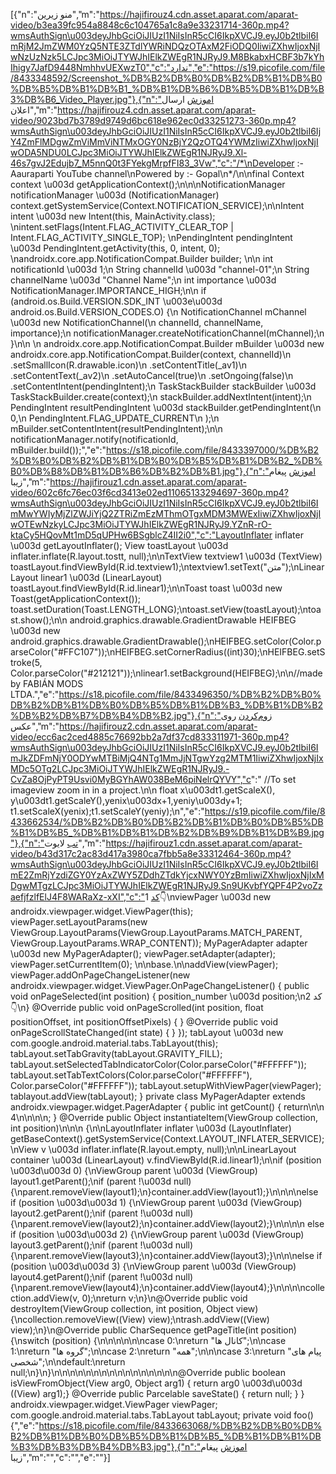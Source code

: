 [{"n":"منو زیرین","m":"https://hajifirouz4.cdn.asset.aparat.com/aparat-video/b3ea39fc954a8848c6c104765a1c8a9e33231714-360p.mp4?wmsAuthSign\u003deyJhbGciOiJIUzI1NiIsInR5cCI6IkpXVCJ9.eyJ0b2tlbiI6ImRjM2JmZWM0YzQ5NTE3ZTdlYWRiNDQzOTAxM2FiODQ0IiwiZXhwIjoxNjIwNzUzNzk5LCJpc3MiOiJTYWJhIElkZWEgR1NJRyJ9.M8BkabxHCBF3b7kYhIhigy7JafD9448NmhhvUEXwzT0","c":"ندارد","e":"https://s19.picofile.com/file/8433348592/Screenshot_%DB%B2%DB%B0%DB%B2%DB%B1%DB%B0%DB%B5%DB%B1%DB%B1_%DB%B1%DB%B6%DB%B5%DB%B1%DB%B3%DB%B6_Video_Player.jpg"},{"n":"اموزش ارسال اعلان","m":"https://hajifirouz4.cdn.asset.aparat.com/aparat-video/9023bd7b3789d9749d6bc618e962ec0d33251273-360p.mp4?wmsAuthSign\u003deyJhbGciOiJIUzI1NiIsInR5cCI6IkpXVCJ9.eyJ0b2tlbiI6IjY4ZmFlMDgwZmViMmViNTMxOGY0NzBjY2QzOTQ4YWMzIiwiZXhwIjoxNjIwODA5NDU0LCJpc3MiOiJTYWJhIElkZWEgR1NJRyJ9.Xl-46s7gvJ2Edujb7_M5nnQ0t3FYekgMrpfFI83_3Vw","c":"/*\nDeveloper :- Aauraparti YouTube channel\nPowered by :- Gopal\n*/\n\nfinal Context context \u003d getApplicationContext();\n\n\nNotificationManager notificationManager \u003d (NotificationManager) context.getSystemService(Context.NOTIFICATION_SERVICE);\n\nIntent intent \u003d new Intent(this, MainActivity.class); \nintent.setFlags(Intent.FLAG_ACTIVITY_CLEAR_TOP | Intent.FLAG_ACTIVITY_SINGLE_TOP); \nPendingIntent pendingIntent \u003d PendingIntent.getActivity(this, 0, intent, 0); \nandroidx.core.app.NotificationCompat.Builder builder; \n\n    int notificationId \u003d 1;\n    String channelId \u003d \"channel-01\";\n    String channelName \u003d \"Channel Name\";\n    int importance \u003d NotificationManager.IMPORTANCE_HIGH;\n\n    if (android.os.Build.VERSION.SDK_INT \u003e\u003d android.os.Build.VERSION_CODES.O) {\n        NotificationChannel mChannel \u003d new NotificationChannel(\n                channelId, channelName, importance);\n        notificationManager.createNotificationChannel(mChannel);\n    }\n\n  \n androidx.core.app.NotificationCompat.Builder mBuilder \u003d new androidx.core.app.NotificationCompat.Builder(context, channelId)\n            .setSmallIcon(R.drawable.icon)\n            .setContentTitle(_av1)\n            .setContentText(_av2)\n            .setAutoCancel(true)\n            .setOngoing(false)\n            .setContentIntent(pendingIntent);\n    TaskStackBuilder stackBuilder \u003d TaskStackBuilder.create(context);\n    stackBuilder.addNextIntent(intent);\n    PendingIntent resultPendingIntent \u003d stackBuilder.getPendingIntent(\n            0,\n            PendingIntent.FLAG_UPDATE_CURRENT\n    );\n    mBuilder.setContentIntent(resultPendingIntent);\n\n    notificationManager.notify(notificationId, mBuilder.build());","e":"https://s18.picofile.com/file/8433397000/%DB%B2%DB%B0%DB%B2%DB%B1%DB%B0%DB%B5%DB%B1%DB%B2_%DB%B0%DB%B8%DB%B1%DB%B6%DB%B2%DB%B1.jpg"},{"n":"اموزش پیغام زیبا","m":"https://hajifirouz1.cdn.asset.aparat.com/aparat-video/602c6fc76ec03f6cd3413e02ed11065133294697-360p.mp4?wmsAuthSign\u003deyJhbGciOiJIUzI1NiIsInR5cCI6IkpXVCJ9.eyJ0b2tlbiI6ImMwYWIyMjZlZWJiYjQ2ZTRiZmEzMThmOTgxMDM3MWExIiwiZXhwIjoxNjIwOTEwNzkyLCJpc3MiOiJTYWJhIElkZWEgR1NJRyJ9.YZnR-rO-ktaCy5HQovMt1mD5qUPHw6BSgblcZ4II2i0","c":"LayoutInflater inflater \u003d getLayoutInflater(); View toastLayout \u003d inflater.inflate(R.layout.tostt, null);\n\nTextView textview1 \u003d (TextView) toastLayout.findViewById(R.id.textview1);\ntextview1.setText(\"متن\");\nLinearLayout linear1 \u003d (LinearLayout) toastLayout.findViewById(R.id.linear1);\n\nToast toast \u003d new Toast(getApplicationContext()); toast.setDuration(Toast.LENGTH_LONG);\ntoast.setView(toastLayout);\ntoast.show();\n\n android.graphics.drawable.GradientDrawable HEIFBEG \u003d new android.graphics.drawable.GradientDrawable();\nHEIFBEG.setColor(Color.parseColor(\"#FFC107\"));\nHEIFBEG.setCornerRadius((int)30);\nHEIFBEG.setStroke(5, Color.parseColor(\"#212121\"));\nlinear1.setBackground(HEIFBEG);\n\n//made by FABIÁN MODS LTDA.","e":"https://s18.picofile.com/file/8433496350/%DB%B2%DB%B0%DB%B2%DB%B1%DB%B0%DB%B5%DB%B1%DB%B3_%DB%B1%DB%B2%DB%B2%DB%B7%DB%B4%DB%B2.jpg"},{"n":"زوم‌کردن روی عکس","m":"https://hajifirouz2.cdn.asset.aparat.com/aparat-video/ecc6ac2ced4885c76692bb2a7df37cd833311971-360p.mp4?wmsAuthSign\u003deyJhbGciOiJIUzI1NiIsInR5cCI6IkpXVCJ9.eyJ0b2tlbiI6ImJkZDFmNjY0ODYwMTBiMjQ4NTg1MmJjNTgwYzg2MTM1IiwiZXhwIjoxNjIxMDc5OTg2LCJpc3MiOiJTYWJhIElkZWEgR1NJRyJ9.-CvZa8OjPyPT9Usvi0MyBGYhAW038BeM6piNelrQYVY","c":" //To set imageview zoom in in a project.\n\n  float x\u003dt1.getScaleX(), y\u003dt1.getScaleY(),yenix\u003dx+1,yeniy\u003dy+1; t1.setScaleX(yenix);t1.setScaleY(yeniy);\n","e":"https://s19.picofile.com/file/8433662534/%DB%B2%DB%B0%DB%B2%DB%B1%DB%B0%DB%B5%DB%B1%DB%B5_%DB%B1%DB%B1%DB%B2%DB%B9%DB%B1%DB%B9.jpg"},{"n":"تب لایوت","m":"https://hajifirouz1.cdn.asset.aparat.com/aparat-video/b43d317c2ac83d417a3980ca7fbb5a8e33312464-360p.mp4?wmsAuthSign\u003deyJhbGciOiJIUzI1NiIsInR5cCI6IkpXVCJ9.eyJ0b2tlbiI6ImE2ZmRjYzdiZGY0YzAxZWY5ZDdhZTdkYjcxNWY0YzBmIiwiZXhwIjoxNjIxMDgwMTgzLCJpc3MiOiJTYWJhIElkZWEgR1NJRyJ9.Sn9UKvbfYQPF4P2voZzaefjfzlfElJ4F8WARaXz-xXI","c":"کد 1👇\nviewPager \u003d new androidx.viewpager.widget.ViewPager(this); viewPager.setLayoutParams(new ViewGroup.LayoutParams(ViewGroup.LayoutParams.MATCH_PARENT, ViewGroup.LayoutParams.WRAP_CONTENT)); MyPagerAdapter adapter \u003d new MyPagerAdapter(); viewPager.setAdapter(adapter); viewPager.setCurrentItem(0); \n\nbase.\n\naddView(viewPager); viewPager.addOnPageChangeListener(new androidx.viewpager.widget.ViewPager.OnPageChangeListener() { public void onPageSelected(int position) { position_number \u003d position;\nکد 2👇\n} @Override public void onPageScrolled(int position, float positionOffset, int positionOffsetPixels) { } @Override public void onPageScrollStateChanged(int state) { } }); tabLayout \u003d new com.google.android.material.tabs.TabLayout(this); tabLayout.setTabGravity(tabLayout.GRAVITY_FILL); tabLayout.setSelectedTabIndicatorColor(Color.parseColor(\"#FFFFFF\")); tabLayout.setTabTextColors(Color.parseColor(\"#FFFFFF\"), Color.parseColor(\"#FFFFFF\")); tabLayout.setupWithViewPager(viewPager); tablayout.addView(tabLayout); } private class MyPagerAdapter extends androidx.viewpager.widget.PagerAdapter { public int getCount() { return\n\n 4\n\n\n\n; } @Override public Object instantiateItem(ViewGroup collection, int position)\n\n\n {\n\nLayoutInflater inflater \u003d (LayoutInflater) getBaseContext().getSystemService(Context.LAYOUT_INFLATER_SERVICE);\nView v \u003d inflater.inflate(R.layout.empty, null);\n\nLinearLayout container \u003d (LinearLayout) v.findViewById(R.id.linear1);\n\nif (position \u003d\u003d 0) {\nViewGroup parent \u003d (ViewGroup) layout1.getParent();\nif (parent !\u003d null) {\nparent.removeView(layout1);\n}container.addView(layout1);}\n\n\n\nelse if (position \u003d\u003d 1) {\nViewGroup parent \u003d (ViewGroup) layout2.getParent();\nif (parent !\u003d null) {\nparent.removeView(layout2);\n}container.addView(layout2);}\n\n\n\n else if (position \u003d\u003d 2) {\nViewGroup parent \u003d (ViewGroup) layout3.getParent();\nif (parent !\u003d null) {\nparent.removeView(layout3);\n}container.addView(layout3);}\n\n\nelse if (position \u003d\u003d 3) {\nViewGroup parent \u003d (ViewGroup) layout4.getParent();\nif (parent !\u003d null) {\nparent.removeView(layout4);\n}container.addView(layout4);}\n\n\n\ncollection.addView(v, 0);\nreturn v;\n}\n@Override public void destroyItem(ViewGroup collection, int position, Object view) {\ncollection.removeView((View) view);\ntrash.addView((View) view);\n}\n@Override public CharSequence getPageTitle(int position) {\nswitch (position) {\n\n\n\n\n\ncase 0:\nreturn \"کانال ها\";\n\ncase 1:\nreturn \"گروه ها\";\n\ncase 2:\nreturn \"همه\";\n\n\ncase 3:\nreturn \"پیام های شخصی\";\n\ndefault:\nreturn null;\n}\n}\n\n\n\n\n\n\n\n\n\n\n\n\n\n\n\n@Override public boolean isViewFromObject(View arg0, Object arg1) { return arg0 \u003d\u003d ((View) arg1);} @Override public Parcelable saveState() { return null; } } androidx.viewpager.widget.ViewPager viewPager; com.google.android.material.tabs.TabLayout tabLayout; private void foo() {","e":"https://s18.picofile.com/file/8433663068/%DB%B2%DB%B0%DB%B2%DB%B1%DB%B0%DB%B5%DB%B1%DB%B5_%DB%B1%DB%B1%DB%B3%DB%B3%DB%B4%DB%B3.jpg"},{"n":"اموزش پیغام زیبا","m":"","c":"","e":""}]
